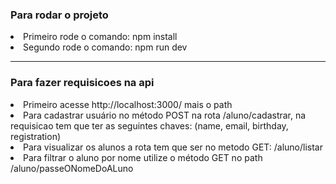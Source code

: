 
<h3>Para rodar o projeto</h3>

<li>Primeiro rode o comando: npm install</li>
<li>Segundo rode o comando: npm run dev</li>

---


<h3>Para fazer requisicoes na api</h3>

<li>Primeiro acesse http://localhost:3000/ mais o path</li>
<li>Para cadastrar usuário no método POST na rota /aluno/cadastrar, na requisicao tem que ter as seguintes chaves:  (name, email, birthday, registration)</li>
<li>Para visualizar os alunos a rota tem que ser no metodo GET: /aluno/listar</li>
<li>Para filtrar o aluno por nome utilize o método GET no path /aluno/passeONomeDoALuno
